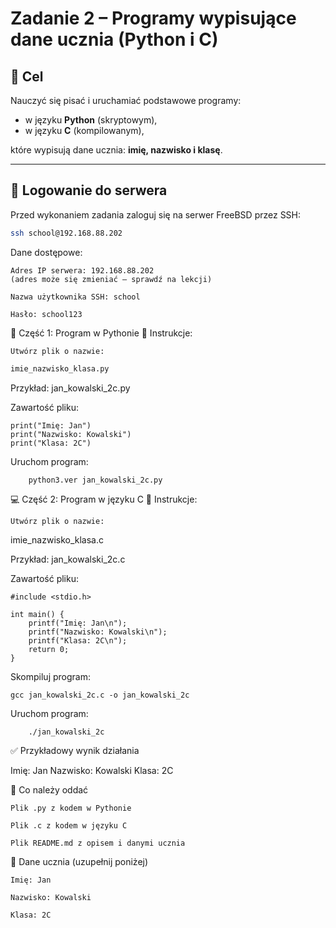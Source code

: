 # Zadanie 2 – Programy wypisujące dane ucznia (Python i C)

## 🎯 Cel

Nauczyć się pisać i uruchamiać podstawowe programy:
- w języku **Python** (skryptowym),
- w języku **C** (kompilowanym),

które wypisują dane ucznia: **imię, nazwisko i klasę**.

---

## 🔐 Logowanie do serwera

Przed wykonaniem zadania zaloguj się na serwer FreeBSD przez SSH:

```bash
ssh school@192.168.88.202
```

Dane dostępowe:

    Adres IP serwera: 192.168.88.202
    (adres może się zmieniać – sprawdź na lekcji)

    Nazwa użytkownika SSH: school

    Hasło: school123

🐍 Część 1: Program w Pythonie
🔧 Instrukcje:

    Utwórz plik o nazwie:

```bash
imie_nazwisko_klasa.py
```

Przykład: jan_kowalski_2c.py

Zawartość pliku:

```
print("Imię: Jan")
print("Nazwisko: Kowalski")
print("Klasa: 2C")
```

Uruchom program:

```bash
    python3.ver jan_kowalski_2c.py
```

💻 Część 2: Program w języku C
🔧 Instrukcje:

    Utwórz plik o nazwie:

imie_nazwisko_klasa.c

Przykład: jan_kowalski_2c.c

Zawartość pliku:

```
#include <stdio.h>

int main() {
    printf("Imię: Jan\n");
    printf("Nazwisko: Kowalski\n");
    printf("Klasa: 2C\n");
    return 0;
}
```

Skompiluj program:

```
gcc jan_kowalski_2c.c -o jan_kowalski_2c
```

Uruchom program:

```
    ./jan_kowalski_2c
```    

✅ Przykładowy wynik działania

Imię: Jan
Nazwisko: Kowalski
Klasa: 2C

📝 Co należy oddać

    Plik .py z kodem w Pythonie

    Plik .c z kodem w języku C

    Plik README.md z opisem i danymi ucznia

👤 Dane ucznia (uzupełnij poniżej)

    Imię: Jan

    Nazwisko: Kowalski

    Klasa: 2C

